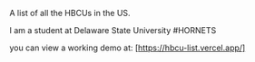 A list of all the HBCUs in the US.

I am a student at Delaware State University #HORNETS

you can view a working demo at: [https://hbcu-list.vercel.app/]
